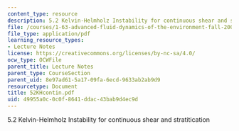 ```yaml
---
content_type: resource
description: 5.2 Kelvin-Helmholz Instability for continuous shear and stratitication
file: /courses/1-63-advanced-fluid-dynamics-of-the-environment-fall-2002/49955a0c0c0f8641ddac43bab9d4ec9d_52KHcontin.pdf
file_type: application/pdf
learning_resource_types:
- Lecture Notes
license: https://creativecommons.org/licenses/by-nc-sa/4.0/
ocw_type: OCWFile
parent_title: Lecture Notes
parent_type: CourseSection
parent_uid: 8e97ad61-5a17-09fa-6ecd-9633ab2ab9d9
resourcetype: Document
title: 52KHcontin.pdf
uid: 49955a0c-0c0f-8641-ddac-43bab9d4ec9d
---
```

5.2 Kelvin-Helmholz Instability for continuous shear and stratitication